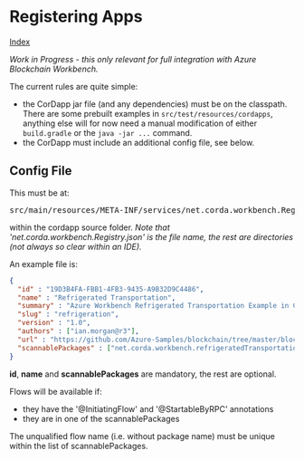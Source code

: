 # Registering Apps 
[Index](Index.md)

_Work in Progress - this only relevant for full integration with Azure 
Blockchain Workbench._ 

The current rules are quite simple:

* the CorDapp jar file (and any dependencies) must be on the classpath. There are 
some prebuilt examples in `src/test/resources/cordapps`, anything else will for 
now need a manual modification of either `build.gradle` or the `java -jar ...` command. 
* the CorDapp must include an additional config file, see below.

## Config File

This must be at:
 
 <pre>src/main/resources/META-INF/services/net.corda.workbench.Registry.json</pre>
 
within the cordapp source folder. *Note that 'net.corda.workbench.Registry.json' is 
the file name, the rest are directories (not always so clear within an IDE).* 

An example file is:

```json
{
  "id" : "19D3B4FA-FBB1-4FB3-9435-A9B32D9C4486",
  "name" : "Refrigerated Transportation",
  "summary" : "Azure Workbench Refrigerated Transportation Example in Corda",
  "slug" : "refrigeration",
  "version" : "1.0",
  "authors" : ["ian.morgan@r3"],
  "url" : "https://github.com/Azure-Samples/blockchain/tree/master/blockchain-workbench/application-and-smart-contract-samples/refrigerated-transportation",
  "scannablePackages" : ["net.corda.workbench.refrigeratedTransportation"]
}
```

**id**, **name** and **scannablePackages** are mandatory, the rest are optional.

Flows will be available if: 

* they have the '@InitiatingFlow' and '@StartableByRPC' annotations 
* they are in one of the scannablePackages

The unqualified flow name (i.e. without package name) must be unique 
within the list of scannablePackages.




